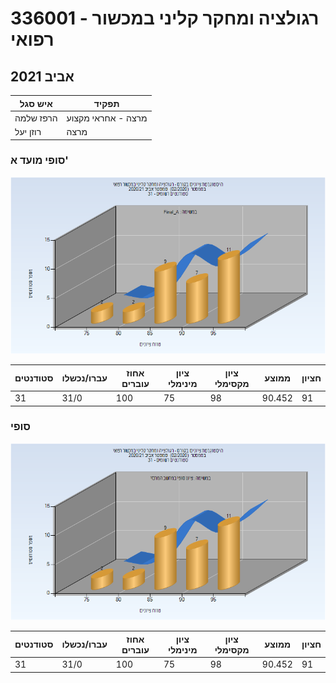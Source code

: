 # 336001 - רגולציה ומחקר קליני במכשור רפואי

## אביב 2021

| איש סגל | תפקיד |
| ---- | ---- |
| הרפז שלמה | מרצה - אחראי מקצוע |
| רוזן יעל | מרצה |

### סופי מועד א'

![202002 Final_A](202002/Final_A.png)

| סטודנטים | עברו/נכשלו | אחוז עוברים | ציון מינימלי | ציון מקסימלי | ממוצע | חציון |
| ---- | ---- | ---- | ---- | ---- | ---- | ---- |
| 31 | 31/0 | 100 | 75 | 98 | 90.452 | 91 |

### סופי

![202002 Finals](202002/Finals.png)

| סטודנטים | עברו/נכשלו | אחוז עוברים | ציון מינימלי | ציון מקסימלי | ממוצע | חציון |
| ---- | ---- | ---- | ---- | ---- | ---- | ---- |
| 31 | 31/0 | 100 | 75 | 98 | 90.452 | 91 |

